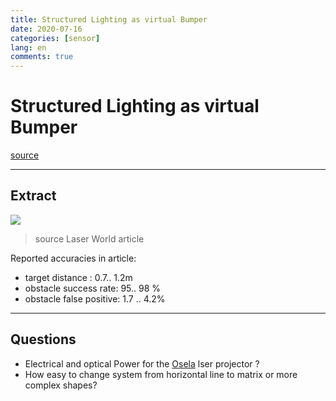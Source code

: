 ```yaml
---
title: Structured Lighting as virtual Bumper
date: 2020-07-16
categories: [sensor]
lang: en
comments: true
---
```


# Structured Lighting as virtual Bumper

[source](https://www.laserfocusworld.com/detectors-imaging/article/14175339/structured-light-system-detects-hazards-for-planetary-surface-navigation)

---

## Extract

![](https://img.laserfocusworld.com/files/base/ebm/lfw/image/2020/06/2006LFW_nef_z05.5ed513687f77a.png?auto=format&fit=max&w=1440)
> source Laser World article

Reported accuracies in article:
* target distance : 0.7.. 1.2m 
* obstacle success rate: 95.. 98 %
* obstacle false positive: 1.7 .. 4.2%

---

## Questions

* Electrical and optical Power for the [Osela](https://www.osela.com/products/random-pattern-projector/) lser projector ?
* How easy to change system from horizontal line to matrix or more complex shapes?

